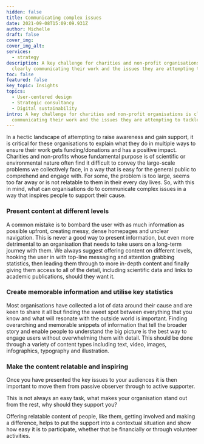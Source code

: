```yaml
---
hidden: false
title: Communicating complex issues
date: 2021-09-08T15:09:09.931Z
author: Michelle
draft: false
cover_img:
cover_img_alt:
services:
  - strategy
description: A key challenge for charities and non-profit organisations is
  clearly communicating their work and the issues they are attempting to tackle.
toc: false
featured: false
key_topic: Insights
topics:
  - User-centered design
  - Strategic consultancy
  - Digital sustainability
intro: A key challenge for charities and non-profit organisations is clearly
  communicating their work and the issues they are attempting to tackle.
---
```

In a hectic landscape of attempting to raise awareness and gain support, it is critical for these organisations to explain what they do in multiple ways to ensure their work gets funding/donations and has a positive impact. Charities and non-profits whose fundamental purpose is of scientific or environmental nature often find it difficult to convey the large-scale problems we collectively face, in a way that is easy for the general public to comprehend and engage with. For some, the problem is too large, seems too far away or is not relatable to them in their every day lives. So, with this in mind, what can organisations do to communicate complex issues in a way that inspires people to support their cause.

### Present content at different levels

A common mistake is to bombard the user with as much information as possible upfront, creating messy, dense homepages and unclear navigation. This is never a good way to present information, but even more detrimental to an organisation that needs to take users on a long-term journey with them. We always suggest offering content on different levels, hooking the user in with top-line messaging and attention grabbing statistics, then leading them through to more in-depth content and finally giving them access to all of the detail, including scientific data and links to academic publications, should they want it.

### Create memorable information and utilise key statistics

Most organisations have collected a lot of data around their cause and are keen to share it all but finding the sweet spot between everything that you know and what will resonate with the outside world is important. Finding overarching and memorable snippets of information that tell the broader story and enable people to understand the big picture is the best way to engage users without overwhelming them with detail. This should be done through a variety of content types including text, video, images, infographics, typography and illustration.

### Make the content relatable and inspiring

Once you have presented the key issues to your audiences it is then important to move them from passive observer through to active supporter.

This is not always an easy task, what makes your organisation stand out from the rest, why should they support you?

Offering relatable content of people, like them, getting involved and making a difference, helps to put the support into a contextual situation and show how easy it is to participate, whether that be financially or through volunteer activities.